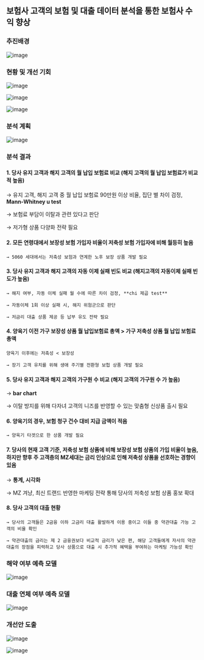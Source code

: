 ## 보험사 고객의 보험 및 대출 데이터 분석을 통한 보험사 수익 향상
### 추진배경
![image](https://user-images.githubusercontent.com/48376588/200207461-b50d8eca-8d0a-421a-8a6b-34f8f70cbca9.png)

### 현황 및 개선 기회
![image](https://user-images.githubusercontent.com/48376588/200207773-974c8158-e25a-4607-976b-4953e8c9e0f7.png)

![image](https://user-images.githubusercontent.com/48376588/200207730-5a638e13-5fb4-4898-8b66-e894667f6b51.png)

![image](https://user-images.githubusercontent.com/48376588/200207885-7687dd3b-61f4-4141-9d83-7ba7e69c5f61.png)

### 분석 계획
![image](https://user-images.githubusercontent.com/48376588/200207920-8dbefe2a-71cf-41ac-86f5-9adac461c8a9.png)

### 분석 결과
#### 1. 당사 유지 고객과 해지 고객의 월 납입 보험료 비교 (해지 고객의 월 납입 보험료가 비교적 높음)

→ 유지 고객, 해지 고객 중 월 납입 보험료 90만원 이상 비율, 집단 별 차이 검정, **Mann-Whitney u test**

→ 보험료 부담이 이탈과 관련 있다고 판단

→ 저가형 상품 다양화 전략 필요

#### 2. 모든 연령대에서 보장성 보험 가입자 비율이 저축성 보험 가입자에 비해 월등히 높음
    
    → 5060 세대에서는 저축성 보험과 연계한 노후 보장 상품 개발 필요
    
#### 3. 당사 유지 고객과 해지 고객의 자동 이제 실패 빈도 비교 (해지고객의 자동이체 실패 빈도가 높음)
    
    → 해지 여부, 자동 이체 실패 월 수에 따른 차이 검정, **chi 제곱 test**
    
    → 자동이체 1회 이상 실패 시, 해지 위험군으로 판단
    
    → 저금리 대출 상품 제공 등 납부 유도 전략 필요
    
#### 4. 양육기 이전 가구 보장성 상품 월 납입보험료 총액 > 가구 저축성 상품 월 납입 보험료 총액
    
    양육기 이후에는 저축성 < 보장성
    
    → 장기 고객 유치를 위해 생애 주기별 전환형 보헙 상품 개발 필요
    

#### 5. 당사 유지 고객과 해지 고객의 가구원 수 비교 (해지 고객의 가구원 수 가 높음)

→ **bar chart**

→ 이탈 방지를 위해 다자녀 고객의 니즈를 반영할 수 있는 맞춤형 신상품 출시 필요 

#### 6. 양육기의 경우, 보험 청구 건수 대비 지급 금액이 적음
    
    → 양육기 타겟으로 한 상품 개발 필요
    

#### 7. 당사의 현재 고객 기준, 저축성 보험 상품에 비해 보장성 보험 상품의 가입 비율이 높음, 하지만 향후 주 고객층의 MZ세대는 금리 인상으로 인해 저축성 상품을 선호하는 경향이 있음

→ **통계, 시각화**

→ MZ 겨냥, 최신 트랜드 반영한 마케팅 전략 통해 당사의 저축성 보험 상품 홍보 확대 

#### 8. 당사 고객의 대출 현황
    
    → 당사의 고객들은 2금융 이하 고금리 대출 활발하게 이용 중이고 이들 중 약관대출 가능 고객의 비율 확인
    
    → 약관대출의 금리는 제 2 금융권보다 비교적 금리가 낮은 편, 해당 고객들에게 자사의 약관 대출의 장점을 피력하고 당사 상품으로 대출 시 추가적 혜택을 부여하는 마케팅 가능성 확인
    
### 해약 여부 예측 모델
![image](https://user-images.githubusercontent.com/48376588/200208483-08a200a4-642e-4fe2-83f4-4141fda82c8b.png)

### 대출 연체 여부 예측 모델
![image](https://user-images.githubusercontent.com/48376588/200208511-d9db2ed6-fd11-4ffe-b65f-0e838ffd9a07.png)

### 개선안 도출
![image](https://user-images.githubusercontent.com/48376588/200209165-8a474717-19e0-4e59-a44e-6affba772e77.png)

![image](https://user-images.githubusercontent.com/48376588/200209133-21b531b5-c50a-4bc4-b17f-33f0f0c33f4f.png)

